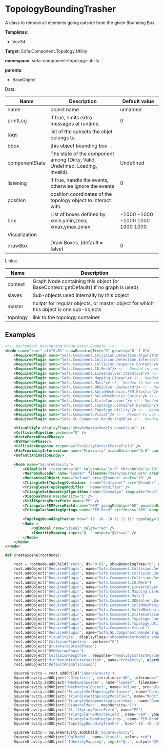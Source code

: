 # TopologyBoundingTrasher

A class to remove all elements going outside from the given Bounding Box.


__Templates__:
- Vec3d

__Target__: Sofa.Component.Topology.Utility

__namespace__: sofa::component::topology::utility

__parents__: 
- BaseObject

Data: 

<table>
<thead>
    <tr>
        <th>Name</th>
        <th>Description</th>
        <th>Default value</th>
    </tr>
</thead>
<tbody>
	<tr>
		<td>name</td>
		<td>
object name
</td>
		<td>unnamed</td>
	</tr>
	<tr>
		<td>printLog</td>
		<td>
if true, emits extra messages at runtime.
</td>
		<td>0</td>
	</tr>
	<tr>
		<td>tags</td>
		<td>
list of the subsets the objet belongs to
</td>
		<td></td>
	</tr>
	<tr>
		<td>bbox</td>
		<td>
this object bounding box
</td>
		<td></td>
	</tr>
	<tr>
		<td>componentState</td>
		<td>
The state of the component among (Dirty, Valid, Undefined, Loading, Invalid).
</td>
		<td>Undefined</td>
	</tr>
	<tr>
		<td>listening</td>
		<td>
if true, handle the events, otherwise ignore the events
</td>
		<td>0</td>
	</tr>
	<tr>
		<td>position</td>
		<td>
position coordinates of the topology object to interact with.
</td>
		<td></td>
	</tr>
	<tr>
		<td>box</td>
		<td>
List of boxes defined by xmin,ymin,zmin, xmax,ymax,zmax
</td>
		<td>-1000 -1000 -1000 1000 1000 1000</td>
	</tr>
	<tr>
		<td colspan="3">Visualization</td>
	</tr>
	<tr>
		<td>drawBox</td>
		<td>
Draw Boxes. (default = false)
</td>
		<td>0</td>
	</tr>

</tbody>
</table>

Links: 

| Name | Description |
| ---- | ----------- |
|context|Graph Node containing this object (or BaseContext::getDefault() if no graph is used)|
|slaves|Sub-objects used internally by this object|
|master|nullptr for regular objects, or master object for which this object is one sub-objects|
|topology|link to the topology container|



## Examples

```xml
<!-- Mechanical MassSpring Group Basic Example -->
<Node name="root" dt="0.01" showBoundingTree="0" gravity="0 -1 0">
	<RequiredPlugin name="Sofa.Component.Collision.Detection.Algorithm"/> <!-- Needed to use components [BVHNarrowPhase BruteForceBroadPhase CollisionPipeline] -->
	<RequiredPlugin name="Sofa.Component.Collision.Detection.Intersection"/> <!-- Needed to use components [MinProximityIntersection] -->
	<RequiredPlugin name="Sofa.Component.Collision.Response.Contact"/> <!-- Needed to use components [CollisionResponse] -->
	<RequiredPlugin name="Sofa.Component.IO.Mesh"/> <!-- Needed to use components [MeshGmshLoader] -->
	<RequiredPlugin name="Sofa.Component.LinearSolver.Iterative"/> <!-- Needed to use components [CGLinearSolver] -->
	<RequiredPlugin name="Sofa.Component.Mapping.Linear"/> <!-- Needed to use components [IdentityMapping] -->
	<RequiredPlugin name="Sofa.Component.Mass"/> <!-- Needed to use components [DiagonalMass] -->
	<RequiredPlugin name="Sofa.Component.ODESolver.Backward"/> <!-- Needed to use components [EulerImplicitSolver] -->
	<RequiredPlugin name="Sofa.Component.SolidMechanics.FEM.Elastic"/> <!-- Needed to use components [TriangularFEMForceField] -->
	<RequiredPlugin name="Sofa.Component.SolidMechanics.Spring"/> <!-- Needed to use components [StiffSpringForceField TriangularBendingSprings] -->
	<RequiredPlugin name="Sofa.Component.StateContainer"/> <!-- Needed to use components [MechanicalObject] -->
	<RequiredPlugin name="Sofa.Component.Topology.Container.Dynamic"/> <!-- Needed to use components [TriangleSetGeometryAlgorithms TriangleSetTopologyContainer TriangleSetTopologyModifier] -->
	<RequiredPlugin name="Sofa.Component.Topology.Utility"/> <!-- Needed to use components [TopologyBoundingTrasher] -->
	<RequiredPlugin name="Sofa.Component.Visual"/> <!-- Needed to use components [VisualStyle] -->
	<RequiredPlugin name="Sofa.GL.Component.Rendering3D"/> <!-- Needed to use components [OglModel] -->

    <VisualStyle displayFlags="showBehaviorModels showVisual" />
    <CollisionPipeline verbose="0" />
    <BruteForceBroadPhase/>
    <BVHNarrowPhase/>
    <CollisionResponse response="PenalityContactForceField" />
    <MinProximityIntersection name="Proximity" alarmDistance="0.8" contactDistance="0.5" />
    <DefaultAnimationLoop/>
	
	<Node name="SquareGravity">
		<CGImplicit iterations="40" tolerance="1e-6" threshold="1e-10" />
		<MeshGmshLoader name="loader" filename="mesh/square3.msh" createSubelements="true" />
		<MechanicalObject name="Volume" src="@loader" scale="10" />
		<TriangleSetTopologyContainer  name="Container" src="@loader" />
		<TriangleSetTopologyModifier   name="Modifier" />
		<TriangleSetGeometryAlgorithms name="GeomAlgo" template="Vec3" />
		<DiagonalMass massDensity="1" />
		<StiffSpringForceField name="FF" />
		<TriangularFEMForceField name="FEM" youngModulus="60" poissonRatio="0.3" method="large" />
		<TriangularBendingSprings name="FEM-Bend" stiffness="300" damping="1.0" />
		
		<TopologyBoundingTrasher box="-10 -10 -10 11 11 11" topology="@Container" drawBox="1" position="@Volume.position"/>
		<Node >
			<OglModel name="Visual" color="red" />
			<IdentityMapping input="@.." output="@Visual" />
		</Node>
	</Node>
</Node>
```
```python
def createScene(rootNode):

	root = rootNode.addChild('root', dt="0.01", showBoundingTree="0", gravity="0 -1 0")
	root.addObject('RequiredPlugin', name="Sofa.Component.Collision.Detection.Algorithm")
	root.addObject('RequiredPlugin', name="Sofa.Component.Collision.Detection.Intersection")
	root.addObject('RequiredPlugin', name="Sofa.Component.Collision.Response.Contact")
	root.addObject('RequiredPlugin', name="Sofa.Component.IO.Mesh")
	root.addObject('RequiredPlugin', name="Sofa.Component.LinearSolver.Iterative")
	root.addObject('RequiredPlugin', name="Sofa.Component.Mapping.Linear")
	root.addObject('RequiredPlugin', name="Sofa.Component.Mass")
	root.addObject('RequiredPlugin', name="Sofa.Component.ODESolver.Backward")
	root.addObject('RequiredPlugin', name="Sofa.Component.SolidMechanics.FEM.Elastic")
	root.addObject('RequiredPlugin', name="Sofa.Component.SolidMechanics.Spring")
	root.addObject('RequiredPlugin', name="Sofa.Component.StateContainer")
	root.addObject('RequiredPlugin', name="Sofa.Component.Topology.Container.Dynamic")
	root.addObject('RequiredPlugin', name="Sofa.Component.Topology.Utility")
	root.addObject('RequiredPlugin', name="Sofa.Component.Visual")
	root.addObject('RequiredPlugin', name="Sofa.GL.Component.Rendering3D")
	root.addObject('VisualStyle', displayFlags="showBehaviorModels showVisual")
	root.addObject('CollisionPipeline', verbose="0")
	root.addObject('BruteForceBroadPhase')
	root.addObject('BVHNarrowPhase')
	root.addObject('CollisionResponse', response="PenalityContactForceField")
	root.addObject('MinProximityIntersection', name="Proximity", alarmDistance="0.8", contactDistance="0.5")
	root.addObject('DefaultAnimationLoop')

	SquareGravity = root.addChild('SquareGravity')
	SquareGravity.addObject('CGImplicit', iterations="40", tolerance="1e-6", threshold="1e-10")
	SquareGravity.addObject('MeshGmshLoader', name="loader", filename="mesh/square3.msh", createSubelements="true")
	SquareGravity.addObject('MechanicalObject', name="Volume", src="@loader", scale="10")
	SquareGravity.addObject('TriangleSetTopologyContainer', name="Container", src="@loader")
	SquareGravity.addObject('TriangleSetTopologyModifier', name="Modifier")
	SquareGravity.addObject('TriangleSetGeometryAlgorithms', name="GeomAlgo", template="Vec3")
	SquareGravity.addObject('DiagonalMass', massDensity="1")
	SquareGravity.addObject('StiffSpringForceField', name="FF")
	SquareGravity.addObject('TriangularFEMForceField', name="FEM", youngModulus="60", poissonRatio="0.3", method="large")
	SquareGravity.addObject('TriangularBendingSprings', name="FEM-Bend", stiffness="300", damping="1.0")
	SquareGravity.addObject('TopologyBoundingTrasher', box="-10 -10 -10 11 11 11", topology="@Container", drawBox="1", position="@Volume.position")

	SquareGravity = SquareGravity.addChild('SquareGravity')
	SquareGravity.addObject('OglModel', name="Visual", color="red")
	SquareGravity.addObject('IdentityMapping', input="@..", output="@Visual")
```
